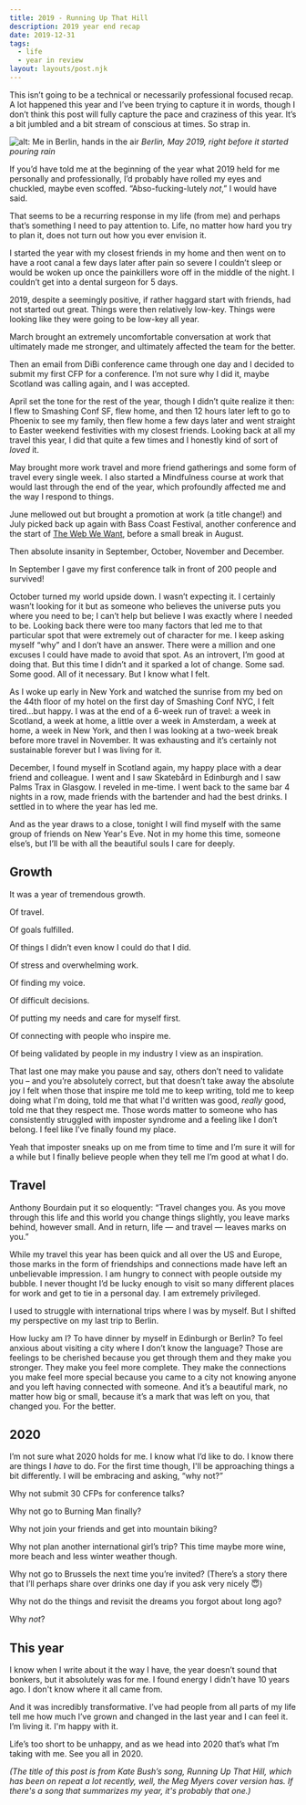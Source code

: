```yaml
---
title: 2019 - Running Up That Hill
description: 2019 year end recap
date: 2019-12-31
tags:
  - life
  - year in review
layout: layouts/post.njk
---
```


This isn’t going to be a technical or necessarily professional focused recap. A lot happened this year and I’ve been trying to capture it in words, though I don’t think this post will fully capture the pace and craziness of this year. It’s a bit jumbled and a bit stream of conscious at times. So strap in. 

![alt: Me in Berlin, hands in the air](../../img/post-7/berlin.jpg)
*Berlin, May 2019, right before it started pouring rain*

If you’d have told me at the beginning of the year what 2019 held for me personally and professionally, I’d probably have rolled my eyes and chuckled, maybe even scoffed.  “Abso-fucking-lutely _not_,” I would have said.  

That seems to be a recurring response in my life (from me) and perhaps that’s something I need to pay attention to. Life, no matter how hard you try to plan it, does not turn out how you ever envision it. 

I started the year with my closest friends in my home and then went on to have a root canal a few days later after pain so severe I couldn’t sleep or would be woken up once the painkillers wore off in the middle of the night. I couldn’t get into a dental surgeon for 5 days.  

2019, despite a seemingly positive, if rather haggard start with friends, had not started out great. Things were then relatively low-key. Things were looking like they were going to be low-key all year.  

March brought an extremely uncomfortable conversation at work that ultimately made me stronger, and ultimately affected the team for the better.

Then an email from DiBi conference came through one day and I decided to submit my first CFP for a conference. I’m not sure why I did it, maybe Scotland was calling again, and I was accepted.  

April set the tone for the rest of the year, though I didn’t quite realize it then: I flew to Smashing Conf SF, flew home, and then 12 hours later left to go to Phoenix to see my family, then flew home a few days later and went straight to Easter weekend festivities with my closest friends. Looking back at all my travel this year, I did that quite a few times and I honestly kind of sort of _loved_ it.  

May brought more work travel and more friend gatherings and some form of travel every single week. I also started a Mindfulness course at work that would last through the end of the year, which profoundly affected me and the way I respond to things.   

June mellowed out but brought a promotion at work (a title change!) and July picked back up again with Bass Coast Festival, another conference and the start of [The Web We Want](https://webwewant.fyi), before a small break in August. 

Then absolute insanity in September, October, November and December.  

In September I gave my first conference talk in front of 200 people and survived!  

October turned my world upside down. I wasn’t expecting it. I certainly wasn’t looking for it but as someone who believes the universe puts you where you need to be; I can’t help but believe I was exactly where I needed to be. Looking back there were too many factors that led me to that particular spot that were extremely out of character for me. I keep asking myself “why” and I don’t have an answer. There were a million and one excuses I could have made to avoid that spot. As an introvert, I’m good at doing that. But this time I didn’t and it sparked a lot of change. Some sad. Some good. All of it necessary. But I know what I felt. 

As I woke up early in New York and watched the sunrise from my bed on the 44th floor of my hotel on the first day of Smashing Conf NYC, I felt tired...but happy. I was at the end of a 6-week run of travel: a week in Scotland, a week at home, a little over a week in Amsterdam, a week at home, a week in New York, and then I was looking at a two-week break before more travel in November. It was exhausting and it’s certainly not sustainable forever but I was living for it. 

December, I found myself in Scotland again, my happy place with a dear friend and colleague. I went and I saw Skatebård in Edinburgh and I saw Palms Trax in Glasgow. I reveled in me-time. I went back to the same bar 4 nights in a row, made friends with the bartender and had the best drinks. I settled in to where the year has led me.  

And as the year draws to a close, tonight I will find myself with the same group of friends on New Year's Eve. Not in my home this time, someone else’s, but I’ll be with all the beautiful souls I care for deeply.  

## Growth 

It was a year of tremendous growth. 

Of travel.  

Of goals fulfilled.  

Of things I didn’t even know I could do that I did.  

Of stress and overwhelming work.  

Of finding my voice.  

Of difficult decisions. 

Of putting my needs and care for myself first.  

Of connecting with people who inspire me. 

Of being validated by people in my industry I view as an inspiration.  

That last one may make you pause and say, others don’t need to validate you – and you’re absolutely correct, but that doesn’t take away the absolute joy I felt when those that inspire me told me to keep writing, told me to keep doing what I'm doing, told me that what I'd written was good, _really_ good, told me that they respect me. Those words matter to someone who has consistently struggled with imposter syndrome and a feeling like I don’t belong. I feel like I’ve finally found my place.  

Yeah that imposter sneaks up on me from time to time and I’m sure it will for a while but I finally believe people when they tell me I’m good at what I do. 

 

## Travel 

Anthony Bourdain put it so eloquently: “Travel changes you. As you move through this life and this world you change things slightly, you leave marks behind, however small. And in return, life — and travel — leaves marks on you.” 

While my travel this year has been quick and all over the US and Europe, those marks in the form of friendships and connections made have left an unbelievable impression. I am hungry to connect with people outside my bubble. I never thought I’d be lucky enough to visit so many different places for work and get to tie in a personal day. I am extremely privileged.  

I used to struggle with international trips where I was by myself. But I shifted my perspective on my last trip to Berlin.  

How lucky am I? To have dinner by myself in Edinburgh or Berlin? To feel anxious about visiting a city where I don’t know the language? Those are feelings to be cherished because you get through them and they make you stronger. They make you feel more complete. They make the connections you make feel more special because you came to a city not knowing anyone and you left having connected with someone. And it’s a beautiful mark, no matter how big or small, because it’s a mark that was left on you, that changed you. For the better. 

 

## 2020 

I’m not sure what 2020 holds for me. I know what I’d like to do. I know there are things I _have_ to do. For the first time though, I'll be approaching things a bit differently. I will be embracing and asking, “why not?” 

Why not submit 30 CFPs for conference talks? 

Why not go to Burning Man finally? 

Why not join your friends and get into mountain biking? 

Why not plan another international girl’s trip? This time maybe more wine, more beach and less winter weather though.  

Why not go to Brussels the next time you’re invited? (There’s a story there that I’ll perhaps share over drinks one day if you ask very nicely 😇) 

Why not do the things and revisit the dreams you forgot about long ago? 

Why _not_? 

## This year

I know when I write about it the way I have, the year doesn’t sound that bonkers, but it absolutely was for me. I found energy I didn't have 10 years ago. I don't know where it all came from. 

And it was incredibly transformative. I’ve had people from all parts of my life tell me how much I’ve grown and changed in the last year and I can feel it. I’m living it.  I'm happy with it.

Life’s too short to be unhappy, and as we head into 2020 that’s what I’m taking with me.  See you all in 2020. 

_(The title of this post is from Kate Bush’s song, Running Up That Hill, which has been on repeat a lot recently, well, the Meg Myers cover version has. If there's a song that summarizes my year, it's probably that one.)_